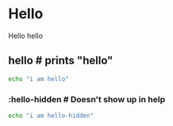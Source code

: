# Hello

Hello hello

## hello # prints "hello"

```bash
echo "i am hello"
```

### :hello-hidden # Doesn't show up in help

```bash
echo "i am hello-hidden"
```
